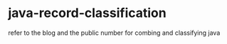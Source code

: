 # java-record-classification
 refer to the blog and the public number for combing and classifying java
